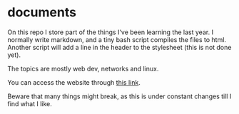 # documents

On this repo I store part of the things I've been learning the last year. I normally write markdown, and a tiny bash script compiles the files to html. Another script will add a line in the header to the stylesheet (this is not done yet).

The topics are mostly web dev, networks and linux. 

You can access the website through [this link](https://santimirandarp.github.io/documents/).

Beware that many things might break, as this is under constant changes till I find what I like.
